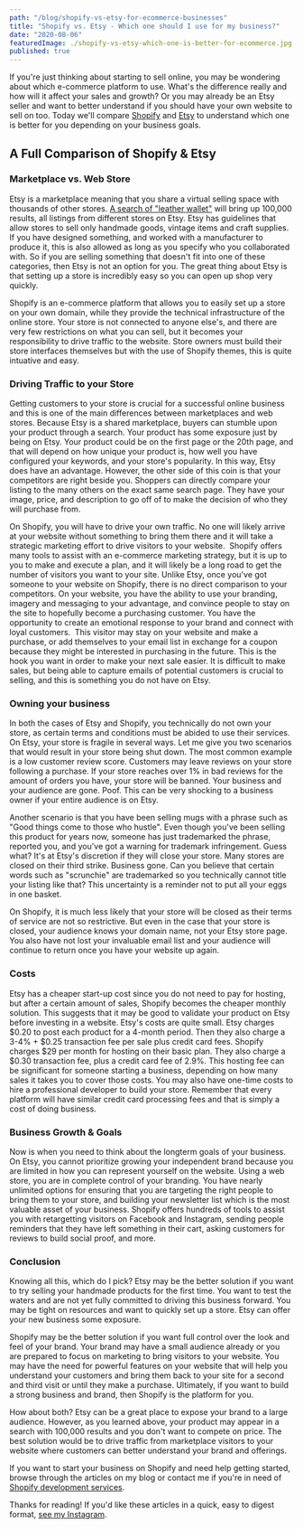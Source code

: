 ```yaml
---
path: "/blog/shopify-vs-etsy-for-ecommerce-businesses"
title: "Shopify vs. Etsy - Which one should I use for my business?"
date: "2020-08-06"
featuredImage: ./shopify-vs-etsy-which-one-is-better-for-ecommerce.jpg
published: true
---
```


If you're just thinking about starting to sell online, you may be wondering about which e-commerce platform to use. What's the difference really and how will it affect your sales and growth? Or you may already be an Etsy seller and want to better understand if you should have your own website to sell on too. Today we'll compare <a href="https://www.shopify.com/" target="_blank" rel="noreferrer noopener" aria-label="Shopify (opens in a new tab)">Shopify</a> and <a href="https://www.etsy.com/" target="_blank" rel="noreferrer noopener" aria-label="Etsy (opens in a new tab)">Etsy</a> to understand which one is better for you depending on your business goals.

## A Full Comparison of Shopify & Etsy

### Marketplace vs. Web Store

Etsy is a marketplace meaning that you share a virtual selling space with thousands of other stores. <a rel="noreferrer noopener" aria-label="A search of &quot;leather wallet&quot; (opens in a new tab)" href="https://www.etsy.com/search?q=leather%20wallet" target="_blank">A search of "leather wallet"</a> will bring up 100,000 results, all listings from different stores on Etsy. Etsy has guidelines that allow stores to sell only handmade goods, vintage items and craft supplies. If you have designed something, and worked with a manufacturer to produce it, this is also allowed as long as you specify who you collaborated with. So if you are selling something that doesn't fit into one of these categories, then Etsy is not an option for you. The great thing about Etsy is that setting up a store is incredibly easy so you can open up shop very quickly.

Shopify is an e-commerce platform that allows you to easily set up a store on your own domain, while they provide the technical infrastructure of the online store. Your store is not connected to anyone else's, and there are very few restrictions on what you can sell, but it becomes your responsibility to drive traffic to the website. Store owners must build their store interfaces themselves but with the use of Shopify themes, this is quite intuative and easy.

### Driving Traffic to your Store

Getting customers to your store is crucial for a successful online business and this is one of the main differences between marketplaces and web stores. Because Etsy is a shared marketplace, buyers can stumble upon your product through a search. Your product has some exposure just by being on Etsy. Your product could be on the first page or the 20th page, and that will depend on how unique your product is, how well you have configured your keywords, and your store's popularity. In this way, Etsy does have an advantage. However, the other side of this coin is that your competitors are right beside you. Shoppers can directly compare your listing to the many others on the exact same search page. They have your image, price, and description to go off of to make the decision of who they will purchase from.

On Shopify, you will have to drive your own traffic. No one will likely arrive at your website without something to bring them there and it will take a strategic marketing effort to drive visitors to your website.  Shopify offers many tools to assist with an e-commerce marketing strategy, but it is up to you to make and execute a plan, and it will likely be a long road to get the number of visitors you want to your site. Unlike Etsy, once you've got someone to your website on Shopify, there is no direct comparison to your competitors. On your website, you have the ability to use your branding, imagery and messaging to your advantage, and convince people to stay on the site to hopefully become a purchasing customer. You have the opportunity to create an emotional response to your brand and connect with loyal customers.  This visitor may stay on your website and make a purchase, or add themselves to your email list in exchange for a coupon because they might be interested in purchasing in the future. This is the hook you want in order to make your next sale easier. It is difficult to make sales, but being able to capture emails of potential customers is crucial to selling, and this is something you do not have on Etsy.

### Owning your business

In both the cases of Etsy and Shopify, you technically do not own your store, as certain terms and conditions must be abided to use their services. On Etsy, your store is fragile in several ways. Let me give you two scenarios that would result in your store being shut down. The most common example is a low customer review score. Customers may leave reviews on your store following a purchase. If your store reaches over 1% in bad reviews for the amount of orders you have, your store will be banned. Your business and your audience are gone. Poof. This can be very shocking to a business owner if your entire audience is on Etsy.

Another scenario is that you have been selling mugs with a phrase such as "Good things come to those who hustle". Even though you've been selling this product for years now, someone has just trademarked the phrase, reported you, and you've got a warning for trademark infringement. Guess what? It's at Etsy's discretion if they will close your store. Many stores are closed on their third strike. Business gone. Can you believe that certain words such as "scrunchie" are trademarked so you technically cannot title your listing like that? This uncertainty is a reminder not to put all your eggs in one basket.

On Shopify, it is much less likely that your store will be closed as their terms of service are not so restrictive. But even in the case that your store is closed, your audience knows your domain name, not your Etsy store page. You also have not lost your invaluable email list and your audience will continue to return once you have your website up again.

### Costs

Etsy has a cheaper start-up cost since you do not need to pay for hosting, but after a certain amount of sales, Shopify becomes the cheaper monthly solution. This suggests that it may be good to validate your product on Etsy before investing in a website. Etsy's costs are quite small. Etsy charges $0.20 to post each product for a 4-month period. Then they also charge a 3-4% + $0.25 transaction fee per sale plus credit card fees. Shopify charges \$29 per month for hosting on their basic plan. They also charge a \$0.30 transaction fee, plus a credit card fee of 2.9%. This hosting fee can be significant for someone starting a business, depending on how many sales it takes you to cover those costs. You may also have one-time costs to hire a professional developer to build your store. Remember that every platform will have similar credit card processing fees and that is simply a cost of doing business.

### Business Growth &amp; Goals

Now is when you need to think about the longterm goals of your business. On Etsy, you cannot prioritize growing your independent brand because you are limited in how you can represent yourself on the website. Using a web store, you are in complete control of your branding. You have nearly unlimited options for ensuring that you are targeting the right people to bring them to your store, and building your newsletter list which is the most valuable asset of your business. Shopify offers hundreds of tools to assist you with retargetting visitors on Facebook and Instagram, sending people reminders that they have left something in their cart, asking customers for reviews to build social proof, and more.

### Conclusion

Knowing all this, which do I pick? Etsy may be the better solution if you want to try selling your handmade products for the first time. You want to test the waters and are not yet fully committed to driving this business forward. You may be tight on resources and want to quickly set up a store. Etsy can offer your new business some exposure.

Shopify may be the better solution if you want full control over the look and feel of your brand. Your brand may have a small audience already or you are prepared to focus on marketing to bring visitors to your website. You may have the need for powerful features on your website that will help you understand your customers and bring them back to your site for a second and third visit or until they make a purchase. Ultimately, if you want to build a strong business and brand, then Shopify is the platform for you.

How about both? Etsy can be a great place to expose your brand to a large audience. However, as you learned above, your product may appear in a search with 100,000 results and you don't want to compete on price. The best solution would be to drive traffic from marketplace visitors to your website where customers can better understand your brand and offerings.

If you want to start your business on Shopify and need help getting started, browse through the articles on my blog or contact me if you're in need of <a rel="noreferrer noopener" href="https://hanadrdla.com/services" target="_blank"> Shopify development services</a>.

Thanks for reading! If you'd like these articles in a quick, easy to digest format, <a rel="noreferrer noopener" href="https://instagram.com/hanerdoo" target="_blank">see my Instagram</a>.
